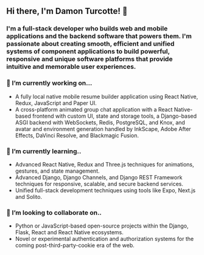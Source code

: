 ## Hi there, I'm Damon Turcotte! 👋

### I'm a full-stack developer who builds web and mobile applications and the backend software that powers them. I'm passionate about creating smooth, efficient and unified systems of component applications to build powerful, responsive and unique software platforms that provide intuitive and memorable user experiences.

### 🔭 I’m currently working on...
- A fully local native mobile resume builder application using React Native, Redux, JavaScript and Paper UI.
- A cross-platform animated group chat application with a React Native-based frontend with custom UI, state and storage tools, a Django-based ASGI backend with WebSockets, Redis, PostgreSQL, and Knox, and avatar and environment generation handled by InkScape, Adobe After Effects, DaVinci Resolve, and Blackmagic Fusion.

### 🌱 I’m currently learning..
- Advanced React Native, Redux and Three.js techniques for animations, gestures, and state management.
- Advanced Django, Django Channels, and Django REST Framework techniques for responsive, scalable, and secure backend services.
- Unified full-stack development techniques using tools like Expo, Next.js and Solito.

### 👯 I’m looking to collaborate on..
- Python or JavaScript-based open-source projects within the Django, Flask, React and React Native ecosystems.
- Novel or experimental authentication and authorization systems for the coming post-third-party-cookie era of the web.